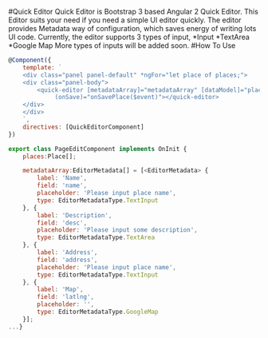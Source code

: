 #Quick Editor
Quick Editor is Bootstrap 3 based Angular 2 Quick Editor. This Editor suits your need if you need a simple UI editor quickly.
The editor provides Metadata way of configuration, which saves energy of writing lots UI code.
Currently, the editor supports 3 types of input,
*Input
*TextArea
*Google Map
More types of inputs will be added soon.
#How To Use
```javascript
@Component({
    template: `
    <div class="panel panel-default" *ngFor="let place of places;">
    <div class="panel-body">
        <quick-editor [metadataArray]="metadataArray" [dataModel]="place"
             (onSave)="onSavePlace($event)"></quick-editor>
    </div>
    </div>
    `,
    directives: [QuickEditorComponent]
})

export class PageEditComponent implements OnInit {
    places:Place[];

    metadataArray:EditorMetadata[] = [<EditorMetadata> {
        label: 'Name',
        field: 'name',
        placeholder: 'Please input place name',
        type: EditorMetadataType.TextInput
    }, {
        label: 'Description',
        field: 'desc',
        placeholder: 'Please input some description',
        type: EditorMetadataType.TextArea
    }, {
        label: 'Address',
        field: 'address',
        placeholder: 'Please input place name',
        type: EditorMetadataType.TextInput
    }, {
        label: 'Map',
        field: 'latlng',
        placeholder: '',
        type: EditorMetadataType.GoogleMap
    }];
...}
```